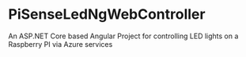 # PiSenseLedNgWebController
An ASP.NET Core based Angular Project for controlling LED lights on a Raspberry PI via Azure services
